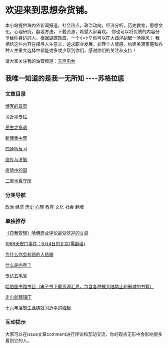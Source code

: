 # 欢迎来到思想杂货铺。
本小站提供海内外新闻报道，社会热点，政治动向，经济分析，历史教育，思想文化，心理研究，翻墙方法，下载资源，希望大家喜欢。
你也可以将优质的内容分享给你身边的人，根据蝴蝶效应，一个小小举动可以在大西洋刮起一场飓风！
我相信这些内容在探寻人生意义，追求职业发展，处理个人情感，构建美满家庭和各种人生重大选择中都能或多或少帮到你们，感谢你们的关注和支持！

请大家关注我的油管频道：[无声电台]( https://www.youtube.com/@zmike1993)

## 我唯一知道的是我一无所知        ----苏格拉底

### 文章目录

  [博客的首页](https://github.com/zmike1993/hello-world/issues)     

  [习近平专栏](https://github.com/zmike1993/hello-world/wiki/1思想杂货铺子目录%E2%80%90习近平专栏)

  [民生之多艰](https://github.com/zmike1993/hello-world/wiki/思想杂货铺子目录%E2%80%90民生之多艰)

  [新疆集中营](https://github.com/zmike1993/hello-world/wiki/1思想杂货铺子目录%E2%80%90新疆集中营)

  [四通桥反习](https://github.com/zmike1993/hello-world/wiki/1思想杂货铺子目录%E2%80%90四通桥反习)

  [宣传与洗脑](https://github.com/zmike1993/hello-world/wiki/1思想杂货铺子目录%E2%80%90宣传与洗脑)

  [疫情中的国](https://github.com/zmike1993/hello-world/wiki/1思想杂货铺子目录%E2%80%90疫情中的国)
  
  [二里半看守所](https://github.com/zmike1993/hello-world/wiki/思想杂货铺子目录%E2%80%90《二里半看守所全集》)

  


### 分类导航

 [政治](https://github.com/zmike1993/hello-world/wiki/1%E6%80%9D%E6%83%B3%E6%9D%82%E8%B4%A7%E9%93%BA%E5%AD%90%E7%9B%AE%E5%BD%95----%E6%94%BF%E6%B2%BB)
 [经济](https://github.com/zmike1993/hello-world/wiki/1%E6%80%9D%E6%83%B3%E6%9D%82%E8%B4%A7%E9%93%BA%E5%AD%90%E7%9B%AE%E5%BD%95----%E7%BB%8F%E6%B5%8E)
 [历史](https://github.com/zmike1993/hello-world/wiki/1%E6%80%9D%E6%83%B3%E6%9D%82%E8%B4%A7%E9%93%BA%E5%AD%90%E7%9B%AE%E5%BD%95-%E5%8E%86%E5%8F%B2)
 [心理](https://github.com/zmike1993/hello-world/wiki/1%E6%80%9D%E6%83%B3%E6%9D%82%E8%B4%A7%E9%93%BA%E5%AD%90%E7%9B%AE%E5%BD%95-%E5%BF%83%E7%90%86)
 [教育](https://github.com/zmike1993/hello-world/wiki/1%E6%80%9D%E6%83%B3%E6%9D%82%E8%B4%A7%E9%93%BA%E5%AD%90%E7%9B%AE%E5%BD%95-%E6%95%99%E8%82%B2)
 [文化](https://github.com/zmike1993/hello-world/wiki/1%E6%80%9D%E6%83%B3%E6%9D%82%E8%B4%A7%E9%93%BA%E5%AD%90%E7%9B%AE%E5%BD%95-%E6%96%87%E5%8C%96)
 [社会](https://github.com/zmike1993/hello-world/wiki/1%E6%80%9D%E6%83%B3%E6%9D%82%E8%B4%A7%E9%93%BA%E5%AD%90%E7%9B%AE%E5%BD%95-%E7%A4%BE%E4%BC%9A)
 [翻墙](https://github.com/zmike1993/hello-world/wiki/1%E6%80%9D%E6%83%B3%E6%9D%82%E8%B4%A7%E9%93%BA%E5%AD%90%E7%9B%AE%E5%BD%95-%E7%BF%BB%E5%A2%99)
 
 
### 单独推荐

[《自我管理》哈佛商业评论最受欢迎的文章](https://github.com/zmike1993/hello-world/wiki/%E3%80%8A%E8%87%AA%E6%88%91%E7%AE%A1%E7%90%86%E3%80%8B--%E5%93%88%E4%BD%9B%E5%95%86%E4%B8%9A%E8%AF%84%E8%AE%BA%E5%8F%B2%E4%B8%8A%E6%9C%80%E5%8F%97%E6%AC%A2%E8%BF%8E%E7%9A%84%E6%96%87%E7%AB%A0)

[1989天安门事件：6月4日的北京(需翻墙)](https://github.com/zmike1993/hello-world/wiki/1989%E5%A4%A9%E5%AE%89%E9%97%A8%E4%BA%8B%E4%BB%B6%EF%BC%9A%E5%9B%9B%E6%97%A5%E7%9A%84%E5%8C%97%E4%BA%AC)

[为什么你会和错的人结婚](https://github.com/zmike1993/hello-world/wiki/%E4%B8%BA%E4%BB%80%E4%B9%88%E4%BD%A0%E4%BC%9A%E5%92%8C%E9%94%99%E7%9A%84%E4%BA%BA%E7%BB%93%E5%A9%9A)

[什么是内卷？](https://github.com/zmike1993/hello-world/wiki/%E4%BB%80%E4%B9%88%E6%98%AF%E5%86%85%E5%8D%B7%EF%BC%9F)

[专访五毛党](https://github.com/zmike1993/hello-world/wiki/%E4%B8%93%E8%AE%BF%E4%BA%94%E6%AF%9B%E5%85%9A)

[哈伯图书馆书目（电子书下载资源汇总，包含各种被大陆禁止和删减的书籍）](https://github.com/zmike1993/hello-world/wiki/%E5%93%88%E4%BC%AF%E5%9B%BE%E4%B9%A6%E9%A6%86%E4%B9%A6%E7%9B%AE)

[走出新疆镇压](https://github.com/zmike1993/hello-world/issues/57)

[十六年落魄生涯铸就习近平的崛起](https://github.com/zmike1993/hello-world/issues/34)

### 互动提示
大家可以在issue文章comment进行评论和互动交流，你的观点无形中会影响很多看到它的人。

